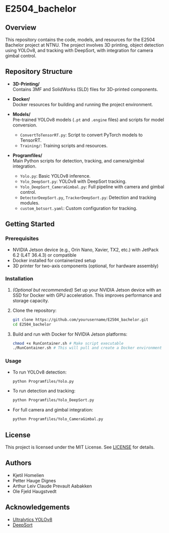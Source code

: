 # E2504_bachelor

## Overview

This repository contains the code, models, and resources for the E2504 Bachelor project at NTNU. The project involves 3D printing, object detection using YOLOv8, and tracking with DeepSort, with integration for camera gimbal control.

## Repository Structure

- **3D-Printing/**  
  Contains 3MF and SolidWorks (SLD) files for 3D-printed components.

- **Docker/**  
  Docker resources for building and running the project environment.

- **Models/**  
  Pre-trained YOLOv8 models (`.pt` and `.engine` files) and scripts for model conversion.
  - `ConvertToTensorRT.py`: Script to convert PyTorch models to TensorRT.
  - `Training/`: Training scripts and resources.

- **Programfiles/**  
  Main Python scripts for detection, tracking, and camera/gimbal integration.
  - `Yolo.py`: Basic YOLOv8 inference.
  - `Yolo_DeepSort.py`: YOLOv8 with DeepSort tracking.
  - `Yolo_DeepSort_CameraGimbal.py`: Full pipeline with camera and gimbal control.
  - `DetectorDeepSort.py`, `TrackerDeepSort.py`: Detection and tracking modules.
  - `custom_botsort.yaml`: Custom configuration for tracking.

## Getting Started

### Prerequisites

- NVIDIA Jetson device (e.g., Orin Nano, Xavier, TX2, etc.) with JetPack 6.2 (L4T 36.4.3) or compatible
- Docker installed for containerized setup
- 3D printer for two-axis components (optional, for hardware assembly)

### Installation

1. *(Optional but recommended)* Set up your NVIDIA Jetson device with an SSD for Docker with GPU acceleration. This improves performance and storage capacity.

2. Clone the repository:
    ```sh
    git clone https://github.com/yourusername/E2504_bachelor.git
    cd E2504_bachelor
    ```

3. Build and run with Docker for NVIDIA Jetson platforms:
    ```sh
    chmod +x RunContainer.sh # Make script executable
    ./RunContainer.sh # This will pull and create a Docker environment
    ```

### Usage

- To run YOLOv8 detection:
    ```sh
    python Programfiles/Yolo.py
    ```
- To run detection and tracking:
    ```sh
    python Programfiles/Yolo_DeepSort.py
    ```
- For full camera and gimbal integration:
    ```sh
    python Programfiles/Yolo_CameraGimbal.py
    ```

## License

This project is licensed under the MIT License. See [LICENSE](LICENSE) for details.

## Authors

- Kjetil Homelien
- Petter Hauge Dignes
- Arthur Leiv Claude Prevault Aabakken
- Ole Fjeld Haugstvedt

## Acknowledgements

- [Ultralytics YOLOv8](https://github.com/ultralytics/ultralytics)
- [DeepSort](https://github.com/nwojke/deep_sort)